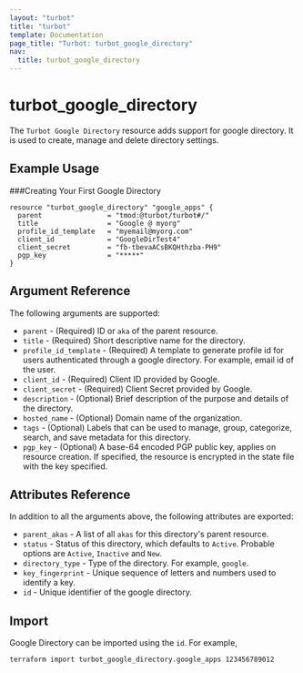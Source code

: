 ```yaml
---
layout: "turbot"
title: "turbot"
template: Documentation
page_title: "Turbot: turbot_google_directory"
nav:
  title: turbot_google_directory
---
```


# turbot\_google\_directory

The `Turbot Google Directory` resource adds support for google directory. It is used to create, manage and delete directory settings.

## Example Usage

###Creating Your First Google Directory

```hcl
resource "turbot_google_directory" "google_apps" {
  parent                = "tmod:@turbot/turbot#/"
  title                 = "Google @ myorg"
  profile_id_template   = "myemail@myorg.com"
  client_id             = "GoogleDirTest4"
  client_secret         = "fb-tbevaACsBKQHthzba-PH9"
  pgp_key               = "*****"
}
```

## Argument Reference

The following arguments are supported:

- `parent` - (Required) ID or `aka` of the parent resource.
- `title` - (Required) Short descriptive name for the directory.
- `profile_id_template` - (Required) A template to generate profile id for users authenticated through a google directory. For example, email id of the user.
- `client_id` - (Required) Client ID provided by Google.
- `client_secret` - (Required) Client Secret provided by Google.
- `description` - (Optional) Brief description of the purpose and details of the directory.
- `hosted_name` - (Optional) Domain name of the organization.
- `tags` - (Optional) Labels that can be used to manage, group, categorize, search, and save metadata for this directory.
- `pgp_key` - (Optional) A base-64 encoded PGP public key, applies on resource creation. If specified, the resource is encrypted in the state file with the key specified.

## Attributes Reference

In addition to all the arguments above, the following attributes are exported:

- `parent_akas` - A list of all `akas` for this directory's parent resource.
- `status` -  Status of this directory, which defaults to `Active`. Probable options are `Active`, `Inactive` and `New`.
- `directory_type` - Type of the directory. For example, `google`.
- `key_fingerprint` - Unique sequence of letters and numbers used to identify a key.
- `id` - Unique identifier of the google directory.

## Import

Google Directory can be imported using the `id`. For example,

```
terraform import turbot_google_directory.google_apps 123456789012
```